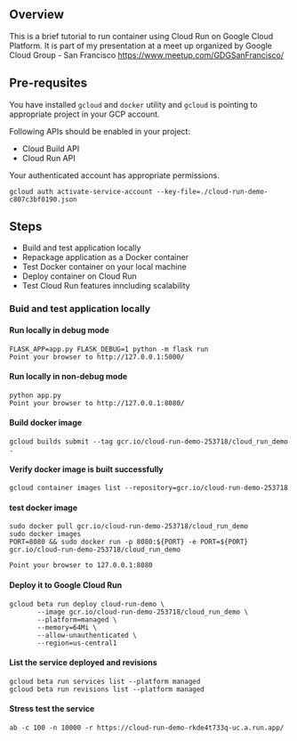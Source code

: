 ## Overview
This is a brief tutorial to run container using Cloud Run on Google Cloud Platform. It is part of my presentation at a meet up organized by Google Cloud Group - San Francisco https://www.meetup.com/GDGSanFrancisco/

## Pre-requsites
You have installed `gcloud` and `docker` utility and `gcloud` is pointing to appropriate project in your GCP account. 

Following APIs should be enabled in your project:

- Cloud Build API
- Cloud Run API

Your authenticated account has appropriate permissions.

```
gcloud auth activate-service-account --key-file=./cloud-run-demo-c807c3bf0190.json 
```


## Steps
- Build and test application locally
- Repackage application as a Docker container
- Test Docker container on your local machine
- Deploy container on Cloud Run 
- Test Cloud Run features inncluding scalability 

### Buid and test application locally

#### Run locally in debug mode
```
FLASK_APP=app.py FLASK_DEBUG=1 python -m flask run
Point your browser to http://127.0.0.1:5000/ 
```
#### Run locally in non-debug mode
```
python app.py
Point your browser to http://127.0.0.1:8080/ 
```

#### Build docker image 

```
gcloud builds submit --tag gcr.io/cloud-run-demo-253718/cloud_run_demo .
```

#### Verify docker image is built successfully

```
gcloud container images list --repository=gcr.io/cloud-run-demo-253718
```

#### test docker image 
```
sudo docker pull gcr.io/cloud-run-demo-253718/cloud_run_demo
sudo docker images 
PORT=8080 && sudo docker run -p 8080:${PORT} -e PORT=${PORT} gcr.io/cloud-run-demo-253718/cloud_run_demo

Point your browser to 127.0.0.1:8080
```

#### Deploy it to Google Cloud Run
```
gcloud beta run deploy cloud-run-demo \
       --image gcr.io/cloud-run-demo-253718/cloud_run_demo \
       --platform=managed \
       --memory=64Mi \
       --allow-unauthenticated \
       --region=us-central1
```

#### List the service deployed and revisions
```
gcloud beta run services list --platform managed
gcloud beta run revisions list --platform managed
```

#### Stress test the service
```
ab -c 100 -n 10000 -r https://cloud-run-demo-rkde4t733q-uc.a.run.app/
```







